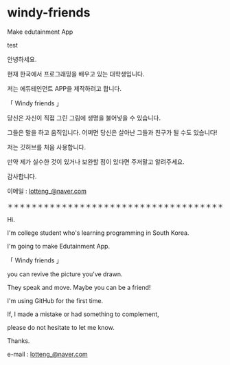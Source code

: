 # windy-friends
Make edutainment App

test

안녕하세요.

현재 한국에서 프로그래밍을 배우고 있는 대학생입니다.

저는 에듀테인먼트 APP을 제작하려고 합니다.

「 Windy friends 」

당신은 자신이 직접 그린 그림에 생명을 불어넣을 수 있습니다.

그들은 말을 하고 움직입니다. 어쩌면 당신은 살아난 그들과 친구가 될 수도 있습니다!

저는 깃허브를 처음 사용합니다.

만약 제가 실수한 것이 있거나 보완할 점이 있다면 주저말고 알려주세요.

감사합니다.

이메일 : lotteng_@naver.com

＊＊＊＊＊＊＊＊＊＊＊＊＊＊＊＊＊＊＊＊＊＊＊＊＊＊＊＊＊＊＊＊＊＊＊＊

Hi.

I'm college student who's learning programming in South Korea.

I'm going to make Edutainment App.

「 Windy friends 」

you can revive the picture you've drawn.

They speak and move. Maybe you can be a friend!

I'm using GitHub for the first time.

If, I made a mistake or had something to complement,

please do not hesitate to let me know.

Thanks.

e-mail : lotteng_@naver.com
